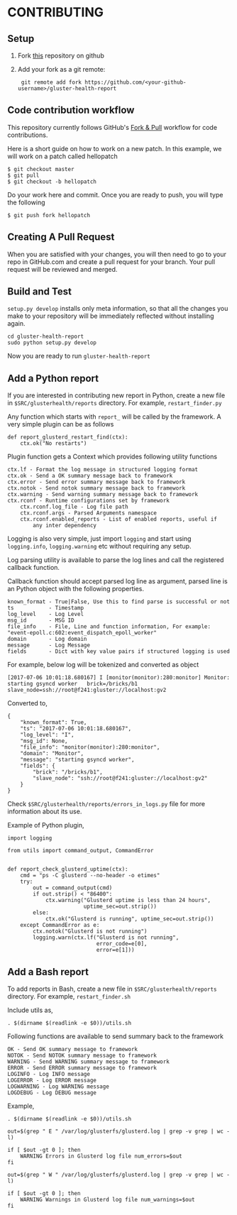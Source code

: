 # CONTRIBUTING

## Setup

1. Fork [this](https://github.com/aravindavk/gluster-health-report)
   repository on github
2. Add your fork as a git remote:

        git remote add fork https://github.com/<your-github-username>/gluster-health-report

## Code contribution workflow

This repository currently follows GitHub's
[Fork & Pull](https://help.github.com/articles/about-pull-requests/)
workflow for code contributions.

Here is a short guide on how to work on a new patch. In this example,
we will work on a patch called hellopatch

    $ git checkout master
    $ git pull
    $ git checkout -b hellopatch

Do your work here and commit. Once you are ready to push, you will
type the following

    $ git push fork hellopatch

## Creating A Pull Request

When you are satisfied with your changes, you will then need to go to
your repo in GitHub.com and create a pull request for your branch.
Your pull request will be reviewed and merged.

## Build and Test
`setup.py develop` installs only meta information, so that all the
changes you make to your repository will be immediately reflected
without installing again.

    cd gluster-health-report
    sudo python setup.py develop

Now you are ready to run `gluster-health-report`

## Add a Python report
If you are interested in contributing new report in Python, create a
new file in `$SRC/glusterhealth/reports` directory. For example, `restart_finder.py`

Any function which starts with `report_` will be called by the
framework. A very simple plugin can be as follows

    def report_glusterd_restart_find(ctx):
        ctx.ok("No restarts")

Plugin function gets a Context which provides following utility
functions

    ctx.lf - Format the log message in structured logging format
    ctx.ok - Send a OK summary message back to framework
    ctx.error - Send error summary message back to framework
    ctx.notok - Send notok summary message back to framework
    ctx.warning - Send warning summary message back to framework
    ctx.rconf - Runtime configurations set by framework
        ctx.rconf.log_file - Log file path
        ctx.rconf.args - Parsed Arguments namespace
        ctx.rconf.enabled_reports - List of enabled reports, useful if
            any inter dependency

Logging is also very simple, just import `logging` and start using
`logging.info`, `logging.warning` etc without requiring any setup.

Log parsing utility is available to parse the log lines and call the
registered callback function. 

Callback function should accept parsed log line as argument, parsed
line is an Python object with the following properties.

    known_format - True|False, Use this to find parse is successful or not
    ts           - Timestamp
    log_level    - Log Level
    msg_id       - MSG ID
    file_info    - File, Line and function information, For example: "event-epoll.c:602:event_dispatch_epoll_worker"
    domain       - Log domain
    message      - Log Message
    fields       - Dict with key value pairs if structured logging is used

For example, below log will be tokenized and converted as object

    [2017-07-06 10:01:18.680167] I [monitor(monitor):280:monitor] Monitor: starting gsyncd worker   brick=/bricks/b1        slave_node=ssh://root@f241:gluster://localhost:gv2

Converted to,

    {
        "known_format": True,
        "ts": "2017-07-06 10:01:18.680167",
        "log_level": "I",
        "msg_id": None,
        "file_info": "monitor(monitor):280:monitor",
        "domain": "Monitor",
        "message": "starting gsyncd worker",
        "fields": {
            "brick": "/bricks/b1",
            "slave_node": "ssh://root@f241:gluster://localhost:gv2"
        }
    }

Check `$SRC/glusterhealth/reports/errors_in_logs.py` file for more
information about its use.

Example of Python plugin,

    import logging

    from utils import command_output, CommandError


    def report_check_glusterd_uptime(ctx):
        cmd = "ps -C glusterd --no-header -o etimes"
        try:
            out = command_output(cmd)
            if out.strip() < "86400":
                ctx.warning("Glusterd uptime is less than 24 hours",
                            uptime_sec=out.strip())
            else:
                ctx.ok("Glusterd is running", uptime_sec=out.strip())
        except CommandError as e:
            ctx.notok("Glusterd is not running")
            logging.warn(ctx.lf("Glusterd is not running",
                                error_code=e[0],
                                error=e[1]))

## Add a Bash report
To add reports in Bash, create a new file in
`$SRC/glusterhealth/reports` directory. For example,
`restart_finder.sh`

Include utils as,

    . $(dirname $(readlink -e $0))/utils.sh

Following functions are available to send summary back to the
framework

    OK - Send OK summary message to framework
    NOTOK - Send NOTOK summary message to framework
    WARNING - Send WARNING summary message to framework
    ERROR - Send ERROR summary message to framework
    LOGINFO - Log INFO message
    LOGERROR - Log ERROR message
    LOGWARNING - Log WARNING message
    LOGDEBUG - Log DEBUG message

Example,

    . $(dirname $(readlink -e $0))/utils.sh

    out=$(grep " E " /var/log/glusterfs/glusterd.log | grep -v grep | wc -l)

    if [ $out -gt 0 ]; then
        WARNING Errors in Glusterd log file num_errors=$out
    fi

    out=$(grep " W " /var/log/glusterfs/glusterd.log | grep -v grep | wc -l)

    if [ $out -gt 0 ]; then
        WARNING Warnings in Glusterd log file num_warnings=$out
    fi
